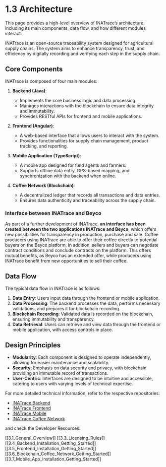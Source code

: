 # 1.3 Architecture

This page provides a high-level overview of INATrace’s architecture, including its main components, data flow, and how different modules interact.

INATrace is an open-source traceability system designed for agricultural supply chains. The system aims to enhance transparency, trust, and efficiency by digitally recording and verifying each step in the supply chain.

## Core Components

INATrace is composed of four main modules:

1. **Backend (Java)**: 
   - Implements the core business logic and data processing.
   - Manages interactions with the blockchain to ensure data integrity and immutability.
   - Provides RESTful APIs for frontend and mobile applications.

2. **Frontend (Angular)**: 
   - A web-based interface that allows users to interact with the system.
   - Provides functionalities for supply chain management, product tracking, and reporting.

3. **Mobile Application (TypeScript)**: 
   - A mobile app designed for field agents and farmers.
   - Supports offline data entry, GPS-based mapping, and synchronization with the backend when online.

4. **Coffee Network (Blockchain)**: 
   - A decentralized ledger that records all transactions and data entries.
   - Ensures data authenticity and traceability across the supply chain.

### Interface between INATrace and Beyco

As part of a further development of INATrace, **an interface has been created between the two applications INATrace and Beyco**, which offers new possibilities for transparency in production, purchase and sale. Coffee producers using INATrace are able to offer their coffee directly to potential buyers on the Beyco platform. In addition, sellers and buyers can negotiate contract conditions and conclude contracts on the platform. This offers mutual benefits, as Beyco has an extended offer, while producers using INATrace benefit from new opportunities to sell their coffee.

## Data Flow

The typical data flow in INATrace is as follows:

1. **Data Entry**: Users input data through the frontend or mobile application.
2. **Data Processing**: The backend processes the data, performs necessary validations, and prepares it for blockchain recording.
3. **Blockchain Recording**: Validated data is recorded on the blockchain, ensuring immutability and transparency.
4. **Data Retrieval**: Users can retrieve and view data through the frontend or mobile application, with access controls in place.

## Design Principles

- **Modularity**: Each component is designed to operate independently, allowing for easier maintenance and scalability.
- **Security**: Emphasis on data security and privacy, with blockchain providing an immutable record of transactions.
- **User-Centric**: Interfaces are designed to be intuitive and accessible, catering to users with varying levels of technical expertise.

For more detailed technical information, refer to the respective repositories:

- [INATrace Backend](https://github.com/INATrace/backend)
- [INATrace Frontend](https://github.com/INATrace/fe)
- [INATrace Mobile](https://github.com/INATrace/mobile)
- [INATrace Coffee Network](https://github.com/INATrace/coffee-network)

and check the Developer Resources: 

[[3.1_General_Overview]]
[[3.3_Licensing_Rules]]
[[3.4_Backend_Installation_Getting_Started]]
[[3.5_Frontend_Installation_Getting_Started]]
[[3.6_Blockchain_Coffee_Network_Getting_Started]]
[[3.7_Mobile_App_Installation_Getting_Started]]

